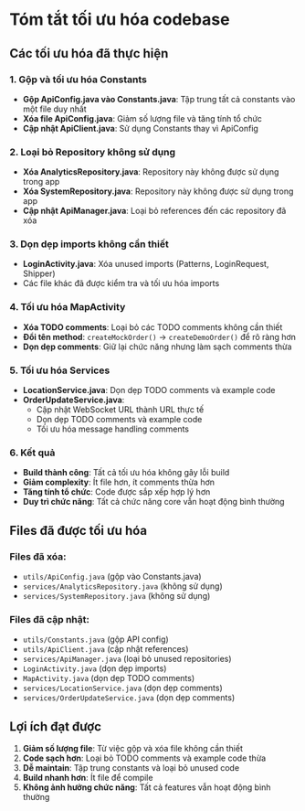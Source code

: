 # Tóm tắt tối ưu hóa codebase

## Các tối ưu hóa đã thực hiện

### 1. Gộp và tối ưu hóa Constants
- **Gộp ApiConfig.java vào Constants.java**: Tập trung tất cả constants vào một file duy nhất
- **Xóa file ApiConfig.java**: Giảm số lượng file và tăng tính tổ chức
- **Cập nhật ApiClient.java**: Sử dụng Constants thay vì ApiConfig

### 2. Loại bỏ Repository không sử dụng
- **Xóa AnalyticsRepository.java**: Repository này không được sử dụng trong app
- **Xóa SystemRepository.java**: Repository này không được sử dụng trong app
- **Cập nhật ApiManager.java**: Loại bỏ references đến các repository đã xóa

### 3. Dọn dẹp imports không cần thiết
- **LoginActivity.java**: Xóa unused imports (Patterns, LoginRequest, Shipper)
- Các file khác đã được kiểm tra và tối ưu hóa imports

### 4. Tối ưu hóa MapActivity
- **Xóa TODO comments**: Loại bỏ các TODO comments không cần thiết
- **Đổi tên method**: `createMockOrder()` → `createDemoOrder()` để rõ ràng hơn
- **Dọn dẹp comments**: Giữ lại chức năng nhưng làm sạch comments thừa

### 5. Tối ưu hóa Services
- **LocationService.java**: Dọn dẹp TODO comments và example code
- **OrderUpdateService.java**: 
  - Cập nhật WebSocket URL thành URL thực tế
  - Dọn dẹp TODO comments và example code
  - Tối ưu hóa message handling comments

### 6. Kết quả
- **Build thành công**: Tất cả tối ưu hóa không gây lỗi build
- **Giảm complexity**: Ít file hơn, ít comments thừa hơn
- **Tăng tính tổ chức**: Code được sắp xếp hợp lý hơn
- **Duy trì chức năng**: Tất cả chức năng core vẫn hoạt động bình thường

## Files đã được tối ưu hóa

### Files đã xóa:
- `utils/ApiConfig.java` (gộp vào Constants.java)
- `services/AnalyticsRepository.java` (không sử dụng)
- `services/SystemRepository.java` (không sử dụng)

### Files đã cập nhật:
- `utils/Constants.java` (gộp API config)
- `utils/ApiClient.java` (cập nhật references)
- `services/ApiManager.java` (loại bỏ unused repositories)
- `LoginActivity.java` (dọn dẹp imports)
- `MapActivity.java` (dọn dẹp TODO comments)
- `services/LocationService.java` (dọn dẹp comments)
- `services/OrderUpdateService.java` (dọn dẹp comments)

## Lợi ích đạt được

1. **Giảm số lượng file**: Từ việc gộp và xóa file không cần thiết
2. **Code sạch hơn**: Loại bỏ TODO comments và example code thừa
3. **Dễ maintain**: Tập trung constants và loại bỏ unused code
4. **Build nhanh hơn**: Ít file để compile
5. **Không ảnh hưởng chức năng**: Tất cả features vẫn hoạt động bình thường 
